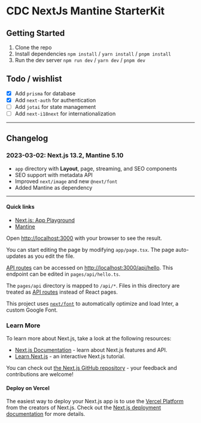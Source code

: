 # CDC NextJs Mantine StarterKit

## Getting Started

1. Clone the repo
2. Install dependencies  `npm install` / `yarn install` / `pnpm install`
3. Run the dev server  `npm run dev` / `yarn dev` / `pnpm dev`

## Todo / wishlist
- [x] Add `prisma` for database
- [x] Add `next-auth` for authentication
- [ ] Add `jotai` for state management
- [ ] Add `next-i18next` for internationalization

---------------------------------------

## Changelog 

### 2023-03-02: Next.js 13.2, Mantine 5.10
- `app` directory with **Layout**, page, streaming, and SEO components
- SEO support with metadata API
- Improved `next/image` and new `@next/font`
- Added Mantine as dependency

---------------------------------------


#### Quick links 
- [Next.js: App Playground](https://vercel.com/templates/next.js/app-directory)
- [Mantine](https://mantine.dev/)


Open [http://localhost:3000](http://localhost:3000) with your browser to see the result.

You can start editing the page by modifying `app/page.tsx`. The page auto-updates as you edit the file.

[API routes](https://nextjs.org/docs/api-routes/introduction) can be accessed on [http://localhost:3000/api/hello](http://localhost:3000/api/hello). This endpoint can be edited in `pages/api/hello.ts`.

The `pages/api` directory is mapped to `/api/*`. Files in this directory are treated as [API routes](https://nextjs.org/docs/api-routes/introduction) instead of React pages.

This project uses [`next/font`](https://nextjs.org/docs/basic-features/font-optimization) to automatically optimize and load Inter, a custom Google Font.

### Learn More

To learn more about Next.js, take a look at the following resources:

- [Next.js Documentation](https://nextjs.org/docs) - learn about Next.js features and API.
- [Learn Next.js](https://nextjs.org/learn) - an interactive Next.js tutorial.

You can check out [the Next.js GitHub repository](https://github.com/vercel/next.js/) - your feedback and contributions are welcome!

#### Deploy on Vercel

The easiest way to deploy your Next.js app is to use the [Vercel Platform](https://vercel.com/new?utm_medium=default-template&filter=next.js&utm_source=create-next-app&utm_campaign=create-next-app-readme) from the creators of Next.js. 
Check out the [Next.js deployment documentation](https://nextjs.org/docs/deployment) for more details.
